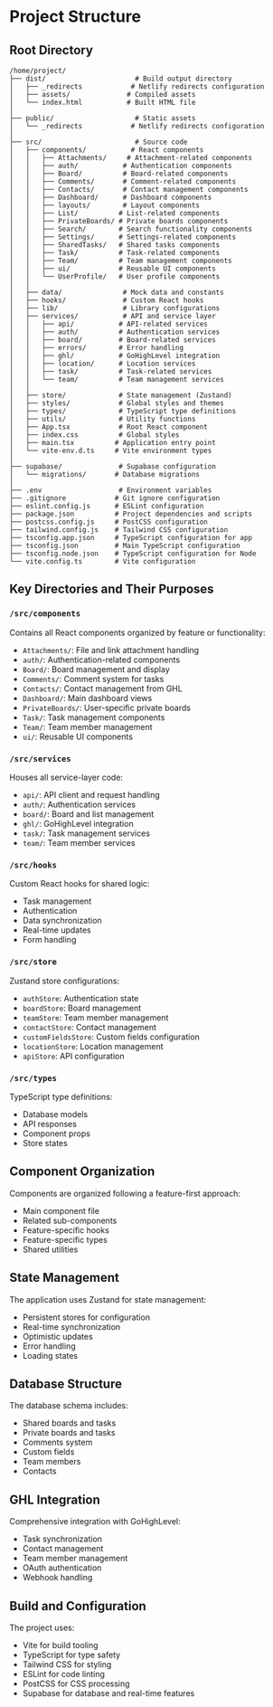 # Project Structure

## Root Directory
```
/home/project/
├── dist/                      # Build output directory
│   ├── _redirects            # Netlify redirects configuration
│   ├── assets/              # Compiled assets
│   └── index.html           # Built HTML file
│
├── public/                    # Static assets
│   └── _redirects            # Netlify redirects configuration
│
├── src/                       # Source code
│   ├── components/           # React components
│   │   ├── Attachments/     # Attachment-related components
│   │   ├── auth/           # Authentication components
│   │   ├── Board/          # Board-related components
│   │   ├── Comments/       # Comment-related components
│   │   ├── Contacts/       # Contact management components
│   │   ├── Dashboard/      # Dashboard components
│   │   ├── layouts/        # Layout components
│   │   ├── List/          # List-related components
│   │   ├── PrivateBoards/ # Private boards components
│   │   ├── Search/        # Search functionality components
│   │   ├── Settings/      # Settings-related components
│   │   ├── SharedTasks/   # Shared tasks components
│   │   ├── Task/          # Task-related components
│   │   ├── Team/          # Team management components
│   │   ├── ui/            # Reusable UI components
│   │   └── UserProfile/   # User profile components
│   │
│   ├── data/               # Mock data and constants
│   ├── hooks/              # Custom React hooks
│   ├── lib/                # Library configurations
│   ├── services/           # API and service layer
│   │   ├── api/           # API-related services
│   │   ├── auth/          # Authentication services
│   │   ├── board/         # Board-related services
│   │   ├── errors/        # Error handling
│   │   ├── ghl/           # GoHighLevel integration
│   │   ├── location/      # Location services
│   │   ├── task/          # Task-related services
│   │   └── team/          # Team management services
│   │
│   ├── store/             # State management (Zustand)
│   ├── styles/            # Global styles and themes
│   ├── types/             # TypeScript type definitions
│   ├── utils/             # Utility functions
│   ├── App.tsx            # Root React component
│   ├── index.css          # Global styles
│   ├── main.tsx          # Application entry point
│   └── vite-env.d.ts     # Vite environment types
│
├── supabase/              # Supabase configuration
│   └── migrations/       # Database migrations
│
├── .env                   # Environment variables
├── .gitignore            # Git ignore configuration
├── eslint.config.js      # ESLint configuration
├── package.json          # Project dependencies and scripts
├── postcss.config.js     # PostCSS configuration
├── tailwind.config.js    # Tailwind CSS configuration
├── tsconfig.app.json     # TypeScript configuration for app
├── tsconfig.json         # Main TypeScript configuration
├── tsconfig.node.json    # TypeScript configuration for Node
└── vite.config.ts        # Vite configuration
```

## Key Directories and Their Purposes

### `/src/components`
Contains all React components organized by feature or functionality:
- `Attachments/`: File and link attachment handling
- `auth/`: Authentication-related components
- `Board/`: Board management and display
- `Comments/`: Comment system for tasks
- `Contacts/`: Contact management from GHL
- `Dashboard/`: Main dashboard views
- `PrivateBoards/`: User-specific private boards
- `Task/`: Task management components
- `Team/`: Team member management
- `ui/`: Reusable UI components

### `/src/services`
Houses all service-layer code:
- `api/`: API client and request handling
- `auth/`: Authentication services
- `board/`: Board and list management
- `ghl/`: GoHighLevel integration
- `task/`: Task management services
- `team/`: Team member services

### `/src/hooks`
Custom React hooks for shared logic:
- Task management
- Authentication
- Data synchronization
- Real-time updates
- Form handling

### `/src/store`
Zustand store configurations:
- `authStore`: Authentication state
- `boardStore`: Board management
- `teamStore`: Team member management
- `contactStore`: Contact management
- `customFieldsStore`: Custom fields configuration
- `locationStore`: Location management
- `apiStore`: API configuration

### `/src/types`
TypeScript type definitions:
- Database models
- API responses
- Component props
- Store states

## Component Organization

Components are organized following a feature-first approach:
- Main component file
- Related sub-components
- Feature-specific hooks
- Feature-specific types
- Shared utilities

## State Management

The application uses Zustand for state management:
- Persistent stores for configuration
- Real-time synchronization
- Optimistic updates
- Error handling
- Loading states

## Database Structure

The database schema includes:
- Shared boards and tasks
- Private boards and tasks
- Comments system
- Custom fields
- Team members
- Contacts

## GHL Integration

Comprehensive integration with GoHighLevel:
- Task synchronization
- Contact management
- Team member management
- OAuth authentication
- Webhook handling

## Build and Configuration

The project uses:
- Vite for build tooling
- TypeScript for type safety
- Tailwind CSS for styling
- ESLint for code linting
- PostCSS for CSS processing
- Supabase for database and real-time features
